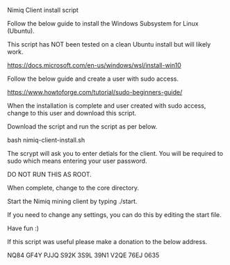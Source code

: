 Nimiq Client install script

Follow the below guide to install the Windows Subsystem for Linux (Ubuntu). 

This script has NOT been tested on a clean Ubuntu install but will likely work.

https://docs.microsoft.com/en-us/windows/wsl/install-win10

Follow the below guide and create a user with sudo access.

https://www.howtoforge.com/tutorial/sudo-beginners-guide/

When the installation is complete and user created with sudo access, change to this user and download this script.

Download the script and run the script as per below.

bash nimiq-client-install.sh

The scrypt will ask you to enter detials for the client. You will be required to sudo which means entering your user password. 

DO NOT RUN THIS AS ROOT.

When complete, change to the core directory.

Start the Nimiq mining client by typing ./start.

If you need to change any settings, you can do this by editing the start file.

Have fun :)

If this script was useful please make a donation to the below address.

NQ84 GF4Y PJJQ S92K 3S9L 39N1 V2QE 76EJ 0635
